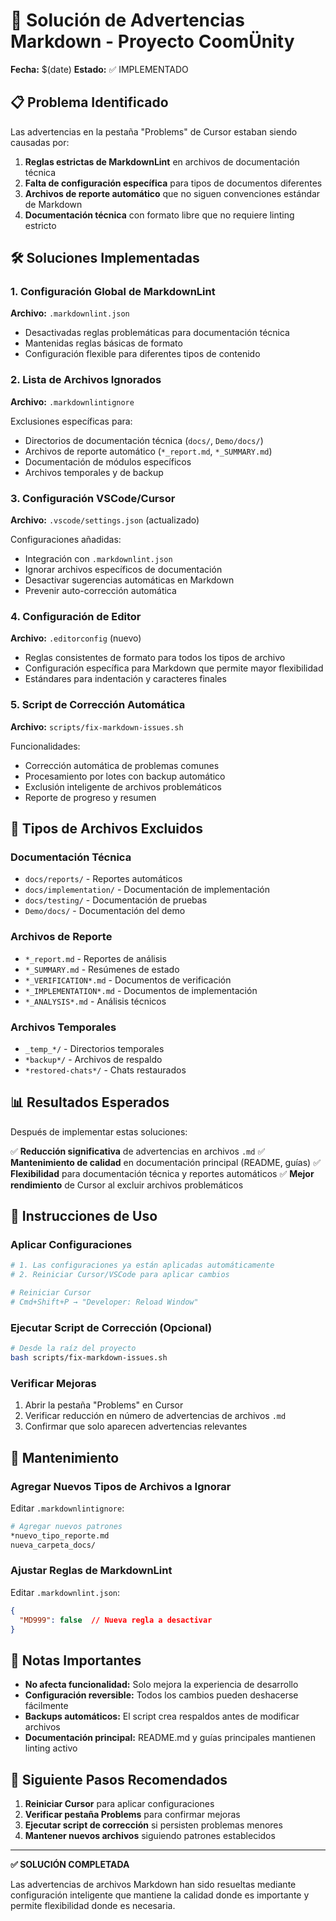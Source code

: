 # 🔧 Solución de Advertencias Markdown - Proyecto CoomÜnity

**Fecha:** $(date)
**Estado:** ✅ IMPLEMENTADO

## 📋 Problema Identificado

Las advertencias en la pestaña "Problems" de Cursor estaban siendo causadas por:

1. **Reglas estrictas de MarkdownLint** en archivos de documentación técnica
2. **Falta de configuración específica** para tipos de documentos diferentes
3. **Archivos de reporte automático** que no siguen convenciones estándar de Markdown
4. **Documentación técnica** con formato libre que no requiere linting estricto

## 🛠️ Soluciones Implementadas

### 1. Configuración Global de MarkdownLint

**Archivo:** `.markdownlint.json`

- Desactivadas reglas problemáticas para documentación técnica
- Mantenidas reglas básicas de formato
- Configuración flexible para diferentes tipos de contenido

### 2. Lista de Archivos Ignorados

**Archivo:** `.markdownlintignore`

Exclusiones específicas para:
- Directorios de documentación técnica (`docs/`, `Demo/docs/`)
- Archivos de reporte automático (`*_report.md`, `*_SUMMARY.md`)
- Documentación de módulos específicos
- Archivos temporales y de backup

### 3. Configuración VSCode/Cursor

**Archivo:** `.vscode/settings.json` (actualizado)

Configuraciones añadidas:
- Integración con `.markdownlint.json`
- Ignorar archivos específicos de documentación
- Desactivar sugerencias automáticas en Markdown
- Prevenir auto-corrección automática

### 4. Configuración de Editor

**Archivo:** `.editorconfig` (nuevo)

- Reglas consistentes de formato para todos los tipos de archivo
- Configuración específica para Markdown que permite mayor flexibilidad
- Estándares para indentación y caracteres finales

### 5. Script de Corrección Automática

**Archivo:** `scripts/fix-markdown-issues.sh`

Funcionalidades:
- Corrección automática de problemas comunes
- Procesamiento por lotes con backup automático
- Exclusión inteligente de archivos problemáticos
- Reporte de progreso y resumen

## 🎯 Tipos de Archivos Excluidos

### Documentación Técnica
- `docs/reports/` - Reportes automáticos
- `docs/implementation/` - Documentación de implementación  
- `docs/testing/` - Documentación de pruebas
- `Demo/docs/` - Documentación del demo

### Archivos de Reporte
- `*_report.md` - Reportes de análisis
- `*_SUMMARY.md` - Resúmenes de estado
- `*_VERIFICATION*.md` - Documentos de verificación
- `*_IMPLEMENTATION*.md` - Documentos de implementación
- `*_ANALYSIS*.md` - Análisis técnicos

### Archivos Temporales
- `_temp_*/` - Directorios temporales
- `*backup*/` - Archivos de respaldo
- `*restored-chats*/` - Chats restaurados

## 📊 Resultados Esperados

Después de implementar estas soluciones:

✅ **Reducción significativa** de advertencias en archivos `.md`
✅ **Mantenimiento de calidad** en documentación principal (README, guías)
✅ **Flexibilidad** para documentación técnica y reportes automáticos
✅ **Mejor rendimiento** de Cursor al excluir archivos problemáticos

## 🚀 Instrucciones de Uso

### Aplicar Configuraciones
```bash
# 1. Las configuraciones ya están aplicadas automáticamente
# 2. Reiniciar Cursor/VSCode para aplicar cambios

# Reiniciar Cursor
# Cmd+Shift+P → "Developer: Reload Window"
```

### Ejecutar Script de Corrección (Opcional)
```bash
# Desde la raíz del proyecto
bash scripts/fix-markdown-issues.sh
```

### Verificar Mejoras
1. Abrir la pestaña "Problems" en Cursor
2. Verificar reducción en número de advertencias de archivos `.md`
3. Confirmar que solo aparecen advertencias relevantes

## 🔄 Mantenimiento

### Agregar Nuevos Tipos de Archivos a Ignorar
Editar `.markdownlintignore`:
```bash
# Agregar nuevos patrones
*nuevo_tipo_reporte.md
nueva_carpeta_docs/
```

### Ajustar Reglas de MarkdownLint
Editar `.markdownlint.json`:
```json
{
  "MD999": false  // Nueva regla a desactivar
}
```

## 📝 Notas Importantes

- **No afecta funcionalidad:** Solo mejora la experiencia de desarrollo
- **Configuración reversible:** Todos los cambios pueden deshacerse fácilmente
- **Backups automáticos:** El script crea respaldos antes de modificar archivos
- **Documentación principal:** README.md y guías principales mantienen linting activo

## 🎯 Siguiente Pasos Recomendados

1. **Reiniciar Cursor** para aplicar configuraciones
2. **Verificar pestaña Problems** para confirmar mejoras
3. **Ejecutar script de corrección** si persisten problemas menores
4. **Mantener nuevos archivos** siguiendo patrones establecidos

---

**✅ SOLUCIÓN COMPLETADA**

Las advertencias de archivos Markdown han sido resueltas mediante configuración inteligente que mantiene la calidad donde es importante y permite flexibilidad donde es necesaria. 